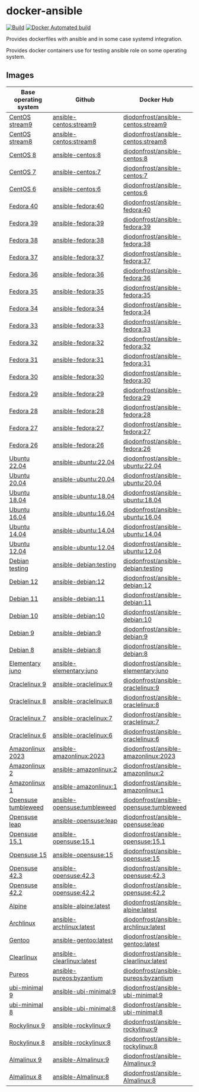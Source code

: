 # docker-ansible

[![Build](https://github.com/diodonfrost/docker-ansible/workflows/Build/badge.svg)](https://github.com/diodonfrost/docker-ansible/actions)
[![Docker Automated build](https://img.shields.io/docker/automated/diodonfrost/ansible-ubuntu.svg?maxAge=2592000)](https://hub.docker.com/r/diodonfrost/ansible-ubuntu/)

Provides dockerfiles with ansible and in some case systemd integration.

Provides docker containers use for testing ansible role on some operating system.

## Images

| Base operating system            | Github                          | Docker Hub                                  |
| -------------------------------- | ------------------------------- | ------------------------------------------- |
| [CentOS stream9][CentOS stream]  | [ansible-centos:stream9][]      | [diodonfrost/ansible-centos:stream9][]      |
| [CentOS stream8][CentOS stream]  | [ansible-centos:stream8][]      | [diodonfrost/ansible-centos:stream8][]      |
| [CentOS 8][CentOS]               | [ansible-centos:8][]            | [diodonfrost/ansible-centos:8][]            |
| [CentOS 7][CentOS]               | [ansible-centos:7][]            | [diodonfrost/ansible-centos:7][]            |
| [CentOS 6][CentOS]               | [ansible-centos:6][]            | [diodonfrost/ansible-centos:6][]            |
| [Fedora 40][Fedora]              | [ansible-fedora:40][]           | [diodonfrost/ansible-fedora:40][]           |
| [Fedora 39][Fedora]              | [ansible-fedora:39][]           | [diodonfrost/ansible-fedora:39][]           |
| [Fedora 38][Fedora]              | [ansible-fedora:38][]           | [diodonfrost/ansible-fedora:38][]           |
| [Fedora 37][Fedora]              | [ansible-fedora:37][]           | [diodonfrost/ansible-fedora:37][]           |
| [Fedora 36][Fedora]              | [ansible-fedora:36][]           | [diodonfrost/ansible-fedora:36][]           |
| [Fedora 35][Fedora]              | [ansible-fedora:35][]           | [diodonfrost/ansible-fedora:35][]           |
| [Fedora 34][Fedora]              | [ansible-fedora:34][]           | [diodonfrost/ansible-fedora:34][]           |
| [Fedora 33][Fedora]              | [ansible-fedora:33][]           | [diodonfrost/ansible-fedora:33][]           |
| [Fedora 32][Fedora]              | [ansible-fedora:32][]           | [diodonfrost/ansible-fedora:32][]           |
| [Fedora 31][Fedora]              | [ansible-fedora:31][]           | [diodonfrost/ansible-fedora:31][]           |
| [Fedora 30][Fedora]              | [ansible-fedora:30][]           | [diodonfrost/ansible-fedora:30][]           |
| [Fedora 29][Fedora]              | [ansible-fedora:29][]           | [diodonfrost/ansible-fedora:29][]           |
| [Fedora 28][Fedora]              | [ansible-fedora:28][]           | [diodonfrost/ansible-fedora:28][]           |
| [Fedora 27][Fedora]              | [ansible-fedora:27][]           | [diodonfrost/ansible-fedora:27][]           |
| [Fedora 26][Fedora]              | [ansible-fedora:26][]           | [diodonfrost/ansible-fedora:26][]           |
| [Ubuntu 22.04][Ubuntu]           | [ansible-ubuntu:22.04][]        | [diodonfrost/ansible-ubuntu:22.04][]        |
| [Ubuntu 20.04][Ubuntu]           | [ansible-ubuntu:20.04][]        | [diodonfrost/ansible-ubuntu:20.04][]        |
| [Ubuntu 18.04][Ubuntu]           | [ansible-ubuntu:18.04][]        | [diodonfrost/ansible-ubuntu:18.04][]        |
| [Ubuntu 16.04][Ubuntu]           | [ansible-ubuntu:16.04][]        | [diodonfrost/ansible-ubuntu:16.04][]        |
| [Ubuntu 14.04][Ubuntu]           | [ansible-ubuntu:14.04][]        | [diodonfrost/ansible-ubuntu:14.04][]        |
| [Ubuntu 12.04][Ubuntu]           | [ansible-ubuntu:12.04][]        | [diodonfrost/ansible-ubuntu:12.04][]        |
| [Debian testing][Debian]         | [ansible-debian:testing][]      | [diodonfrost/ansible-debian:testing][]      |
| [Debian 12][Debian]              | [ansible-debian:12][]           | [diodonfrost/ansible-debian:12][]           |
| [Debian 11][Debian]              | [ansible-debian:11][]           | [diodonfrost/ansible-debian:11][]           |
| [Debian 10][Debian]              | [ansible-debian:10][]           | [diodonfrost/ansible-debian:10][]           |
| [Debian 9][Debian]               | [ansible-debian:9][]            | [diodonfrost/ansible-debian:9][]            |
| [Debian 8][Debian]               | [ansible-debian:8][]            | [diodonfrost/ansible-debian:8][]            |
| [Elementary juno][Elementary]    | [ansible-elementary:juno][]     | [diodonfrost/ansible-elementary:juno][]     |
| [Oraclelinux 9][Oraclelinux]     | [ansible-oraclelinux:9][]       | [diodonfrost/ansible-oraclelinux:9][]       |
| [Oraclelinux 8][Oraclelinux]     | [ansible-oraclelinux:8][]       | [diodonfrost/ansible-oraclelinux:8][]       |
| [Oraclelinux 7][Oraclelinux]     | [ansible-oraclelinux:7][]       | [diodonfrost/ansible-oraclelinux:7][]       |
| [Oraclelinux 6][Oraclelinux]     | [ansible-oraclelinux:6][]       | [diodonfrost/ansible-oraclelinux:6][]       |
| [Amazonlinux 2023][Amazonlinux]  | [ansible-amazonlinux:2023][]    | [diodonfrost/ansible-amazonlinux:2023][]    |
| [Amazonlinux 2][Amazonlinux]     | [ansible-amazonlinux:2][]       | [diodonfrost/ansible-amazonlinux:2][]       |
| [Amazonlinux 1][Amazonlinux]     | [ansible-amazonlinux:1][]       | [diodonfrost/ansible-amazonlinux:1][]       |
| [Opensuse tumbleweed][Opensuse]  | [ansible-opensuse:tumbleweed][] | [diodonfrost/ansible-opensuse:tumbleweed][] |
| [Opensuse leap][Opensuse]        | [ansible-opensuse:leap][]       | [diodonfrost/ansible-opensuse:leap][]       |
| [Opensuse 15.1][Opensuse]        | [ansible-opensuse:15.1][]       | [diodonfrost/ansible-opensuse:15.1][]       |
| [Opensuse 15][Opensuse]          | [ansible-opensuse:15][]         | [diodonfrost/ansible-opensuse:15][]         |
| [Opensuse 42.3][Opensuse]        | [ansible-opensuse:42.3][]       | [diodonfrost/ansible-opensuse:42.3][]       |
| [Opensuse 42.2][Opensuse]        | [ansible-opensuse:42.2][]       | [diodonfrost/ansible-opensuse:42.2][]       |
| [Alpine][Alpine]                 | [ansible-alpine:latest][]       | [diodonfrost/ansible-alpine:latest][]       |
| [Archlinux][Archlinux]           | [ansible-archlinux:latest][]    | [diodonfrost/ansible-archlinux:latest][]    |
| [Gentoo][Gentoo]                 | [ansible-gentoo:latest][]       | [diodonfrost/ansible-gentoo:latest][]       |
| [Clearlinux][Clearlinux]         | [ansible-clearlinux:latest][]   | [diodonfrost/ansible-clearlinux:latest][]   |
| [Pureos][Pureos]                 | [ansible-pureos:byzantium][]    | [diodonfrost/ansible-pureos:byzantium][]    |
| [ubi-minimal 9][ubi-minimal]     | [ansible-ubi-minimal:9][]       | [diodonfrost/ansible-ubi-minimal:9][]       |
| [ubi-minimal 8][ubi-minimal]     | [ansible-ubi-minimal:8][]       | [diodonfrost/ansible-ubi-minimal:8][]       |
| [Rockylinux 9][Rockylinux]       | [ansible-rockylinux:9][]        | [diodonfrost/ansible-rockylinux:9][]        |
| [Rockylinux 8][Rockylinux]       | [ansible-rockylinux:8][]        | [diodonfrost/ansible-rockylinux:8][]        |
| [Almalinux 9][Almalinux]         | [ansible-Almalinux:9][]         | [diodonfrost/ansible-Almalinux:9][]         |
| [Almalinux 8][Almalinux]         | [ansible-Almalinux:8][]         | [diodonfrost/ansible-Almalinux:8][]         |

[CentOS stream]: https://quay.io/repository/centos/centos
[Centos]: https://hub.docker.com/_/centos/
[Fedora]: https://hub.docker.com/_/fedora/
[Ubuntu]: https://hub.docker.com/_/ubuntu/
[Debian]: https://hub.docker.com/_/debian/
[Elementary]: https://hub.docker.com/r/elementary/docker
[Oraclelinux]: https://hub.docker.com/_/oraclelinux/
[Amazonlinux]: https://hub.docker.com/_/amazonlinux/
[Opensuse]: https://hub.docker.com/_/opensuse/
[Alpine]: https://hub.docker.com/_/alpine
[Archlinux]: https://hub.docker.com/r/base/archlinux/
[Gentoo]: https://hub.docker.com/r/gentoo/stage3-amd64/
[Clearlinux]: https://hub.docker.com/_/clearlinux
[Pureos]: https://hub.docker.com/u/pureos
[ubi-minimal]: https://catalog.redhat.com/software/containers/ubi8/ubi-minimal/5c359a62bed8bd75a2c3fba8
[Rockylinux]: https://hub.docker.com/r/rockylinux/rockylinux
[Almalinux]: https://hub.docker.com/_/almalinux

[ansible-centos:stream9]: https://github.com/diodonfrost/docker-ansible/blob/master/centos-ansible/Dockerfile.centos-stream9
[ansible-centos:stream8]: https://github.com/diodonfrost/docker-ansible/blob/master/centos-ansible/Dockerfile.centos-stream8
[ansible-centos:8]: https://github.com/diodonfrost/docker-ansible/blob/master/centos-ansible/Dockerfile.centos-8
[ansible-centos:7]: https://github.com/diodonfrost/docker-ansible/blob/master/centos-ansible/Dockerfile.centos-7
[ansible-centos:6]: https://github.com/diodonfrost/docker-ansible/blob/master/centos-ansible/Dockerfile.centos-6
[ansible-fedora:40]: https://github.com/diodonfrost/docker-ansible/blob/master/fedora-ansible/Dockerfile.fedora-40
[ansible-fedora:39]: https://github.com/diodonfrost/docker-ansible/blob/master/fedora-ansible/Dockerfile.fedora-39
[ansible-fedora:38]: https://github.com/diodonfrost/docker-ansible/blob/master/fedora-ansible/Dockerfile.fedora-38
[ansible-fedora:37]: https://github.com/diodonfrost/docker-ansible/blob/master/fedora-ansible/Dockerfile.fedora-37
[ansible-fedora:36]: https://github.com/diodonfrost/docker-ansible/blob/master/fedora-ansible/Dockerfile.fedora-36
[ansible-fedora:35]: https://github.com/diodonfrost/docker-ansible/blob/master/fedora-ansible/Dockerfile.fedora-35
[ansible-fedora:34]: https://github.com/diodonfrost/docker-ansible/blob/master/fedora-ansible/Dockerfile.fedora-34
[ansible-fedora:33]: https://github.com/diodonfrost/docker-ansible/blob/master/fedora-ansible/Dockerfile.fedora-33
[ansible-fedora:32]: https://github.com/diodonfrost/docker-ansible/blob/master/fedora-ansible/Dockerfile.fedora-32
[ansible-fedora:31]: https://github.com/diodonfrost/docker-ansible/blob/master/fedora-ansible/Dockerfile.fedora-31
[ansible-fedora:30]: https://github.com/diodonfrost/docker-ansible/blob/master/fedora-ansible/Dockerfile.fedora-30
[ansible-fedora:29]: https://github.com/diodonfrost/docker-ansible/blob/master/fedora-ansible/Dockerfile.fedora-29
[ansible-fedora:28]: https://github.com/diodonfrost/docker-ansible/blob/master/fedora-ansible/Dockerfile.fedora-28
[ansible-fedora:27]: https://github.com/diodonfrost/docker-ansible/blob/master/fedora-ansible/Dockerfile.fedora-27
[ansible-fedora:26]: https://github.com/diodonfrost/docker-ansible/blob/master/fedora-ansible/Dockerfile.fedora-28
[ansible-ubuntu:22.04]: https://github.com/diodonfrost/docker-ansible/blob/master/ubuntu-ansible/Dockerfile.ubuntu-22.04
[ansible-ubuntu:20.04]: https://github.com/diodonfrost/docker-ansible/blob/master/ubuntu-ansible/Dockerfile.ubuntu-20.04
[ansible-ubuntu:18.04]: https://github.com/diodonfrost/docker-ansible/blob/master/ubuntu-ansible/Dockerfile.ubuntu-18.04
[ansible-ubuntu:16.04]: https://github.com/diodonfrost/docker-ansible/blob/master/ubuntu-ansible/Dockerfile.ubuntu-16.04
[ansible-ubuntu:14.04]: https://github.com/diodonfrost/docker-ansible/blob/master/ubuntu-ansible/Dockerfile.ubuntu-14.04
[ansible-ubuntu:12.04]: https://github.com/diodonfrost/docker-ansible/blob/master/ubuntu-ansible/Dockerfile.ubuntu-12.04
[ansible-debian:testing]: https://github.com/diodonfrost/docker-ansible/blob/master/debian-ansible/Dockerfile.debian-testing
[ansible-debian:12]: https://github.com/diodonfrost/docker-ansible/blob/master/debian-ansible/Dockerfile.debian-12
[ansible-debian:11]: https://github.com/diodonfrost/docker-ansible/blob/master/debian-ansible/Dockerfile.debian-11
[ansible-debian:10]: https://github.com/diodonfrost/docker-ansible/blob/master/debian-ansible/Dockerfile.debian-10
[ansible-debian:9]: https://github.com/diodonfrost/docker-ansible/blob/master/debian-ansible/Dockerfile.debian-9
[ansible-debian:8]: https://github.com/diodonfrost/docker-ansible/blob/master/debian-ansible/Dockerfile.debian-8
[ansible-elementary:juno]: https://github.com/diodonfrost/docker-ansible/blob/master/elementary-ansible/Dockerfile.elementary-juno
[ansible-oraclelinux:9]: https://github.com/diodonfrost/docker-ansible/blob/master/oraclelinux-ansible/Dockerfile.oraclelinux-9
[ansible-oraclelinux:8]: https://github.com/diodonfrost/docker-ansible/blob/master/oraclelinux-ansible/Dockerfile.oraclelinux-8
[ansible-oraclelinux:7]: https://github.com/diodonfrost/docker-ansible/blob/master/oraclelinux-ansible/Dockerfile.oraclelinux-7
[ansible-oraclelinux:6]: https://github.com/diodonfrost/docker-ansible/blob/master/oraclelinux-ansible/Dockerfile.oraclelinux-6
[ansible-amazonlinux:2023]: https://github.com/diodonfrost/docker-ansible/blob/master/amazonlinux-ansible/Dockerfile.amazonlinux-2023
[ansible-amazonlinux:2]: https://github.com/diodonfrost/docker-ansible/blob/master/amazonlinux-ansible/Dockerfile.amazonlinux-2
[ansible-amazonlinux:1]: https://github.com/diodonfrost/docker-ansible/blob/master/amazonlinux-ansible/Dockerfile.amazonlinux-1
[ansible-opensuse:tumbleweed]: https://github.com/diodonfrost/docker-ansible/blob/master/opensuse-ansible/Dockerfile.opensuse-tumbleweed
[ansible-opensuse:leap]: https://github.com/diodonfrost/docker-ansible/blob/master/opensuse-ansible/Dockerfile.opensuse-leap
[ansible-opensuse:15.1]: https://github.com/diodonfrost/docker-ansible/blob/master/opensuse-ansible/Dockerfile.opensuse-15.1
[ansible-opensuse:15]: https://github.com/diodonfrost/docker-ansible/blob/master/opensuse-ansible/Dockerfile.opensuse-15
[ansible-opensuse:42.3]: https://github.com/diodonfrost/docker-ansible/blob/master/opensuse-ansible/Dockerfile.opensuse-42.3
[ansible-opensuse:42.2]: https://github.com/diodonfrost/docker-ansible/blob/master/opensuse-ansible/Dockerfile.opensuse-42.2
[ansible-alpine:latest]: https://github.com/diodonfrost/docker-ansible/blob/master/alpine-ansible/Dockerfile.alpine-latest
[ansible-archlinux:latest]: https://github.com/diodonfrost/docker-ansible/blob/master/archlinux-ansible/Dockerfile.archlinux-latest
[ansible-gentoo:latest]: https://github.com/diodonfrost/docker-ansible/blob/master/gentoo-ansible/Dockerfile.gentoo-latest
[ansible-clearlinux:latest]: https://github.com/diodonfrost/docker-ansible/blob/master/clearlinux-ansible/Dockerfile.clearlinux-latest
[ansible-pureos:byzantium]: https://github.com/diodonfrost/docker-ansible/blob/master/pureos-ansible/Dockerfile.pureos-byzantium
[ansible-ubi-minimal:9]: https://github.com/diodonfrost/docker-ansible/blob/master/ubi-minimal-ansible/Dockerfile.ubi-minimal-9
[ansible-ubi-minimal:8]: https://github.com/diodonfrost/docker-ansible/blob/master/ubi-minimal-ansible/Dockerfile.ubi-minimal-8
[ansible-rockylinux:9]: https://github.com/diodonfrost/docker-ansible/tree/master/rockylinux-ansible/Dockerfile.rockylinux-9
[ansible-rockylinux:8]: https://github.com/diodonfrost/docker-ansible/tree/master/rockylinux-ansible/Dockerfile.rockylinux-8
[ansible-almalinux:9]: https://github.com/diodonfrost/docker-ansible/tree/master/almalinux-ansible/Dockerfile.almalinux-9
[ansible-almalinux:8]: https://github.com/diodonfrost/docker-ansible/tree/master/almalinux-ansible/Dockerfile.almalinux-8

[diodonfrost/ansible-centos:stream9]: https://hub.docker.com/r/diodonfrost/ansible-centos
[diodonfrost/ansible-centos:stream8]: https://hub.docker.com/r/diodonfrost/ansible-centos
[diodonfrost/ansible-centos:8]: https://hub.docker.com/r/diodonfrost/ansible-centos
[diodonfrost/ansible-centos:7]: https://hub.docker.com/r/diodonfrost/ansible-centos
[diodonfrost/ansible-centos:6]: https://hub.docker.com/r/diodonfrost/ansible-centos
[diodonfrost/ansible-fedora:40]: https://hub.docker.com/r/diodonfrost/ansible-fedora
[diodonfrost/ansible-fedora:39]: https://hub.docker.com/r/diodonfrost/ansible-fedora
[diodonfrost/ansible-fedora:38]: https://hub.docker.com/r/diodonfrost/ansible-fedora
[diodonfrost/ansible-fedora:37]: https://hub.docker.com/r/diodonfrost/ansible-fedora
[diodonfrost/ansible-fedora:36]: https://hub.docker.com/r/diodonfrost/ansible-fedora
[diodonfrost/ansible-fedora:35]: https://hub.docker.com/r/diodonfrost/ansible-fedora
[diodonfrost/ansible-fedora:34]: https://hub.docker.com/r/diodonfrost/ansible-fedora
[diodonfrost/ansible-fedora:33]: https://hub.docker.com/r/diodonfrost/ansible-fedora
[diodonfrost/ansible-fedora:32]: https://hub.docker.com/r/diodonfrost/ansible-fedora
[diodonfrost/ansible-fedora:31]: https://hub.docker.com/r/diodonfrost/ansible-fedora
[diodonfrost/ansible-fedora:30]: https://hub.docker.com/r/diodonfrost/ansible-fedora
[diodonfrost/ansible-fedora:29]: https://hub.docker.com/r/diodonfrost/ansible-fedora
[diodonfrost/ansible-fedora:28]: https://hub.docker.com/r/diodonfrost/ansible-fedora
[diodonfrost/ansible-fedora:27]: https://hub.docker.com/r/diodonfrost/ansible-fedora
[diodonfrost/ansible-fedora:26]: https://hub.docker.com/r/diodonfrost/ansible-fedora
[diodonfrost/ansible-ubuntu:22.04]: https://hub.docker.com/r/diodonfrost/ansible-ubuntu
[diodonfrost/ansible-ubuntu:20.04]: https://hub.docker.com/r/diodonfrost/ansible-ubuntu
[diodonfrost/ansible-ubuntu:18.04]: https://hub.docker.com/r/diodonfrost/ansible-ubuntu
[diodonfrost/ansible-ubuntu:16.04]: https://hub.docker.com/r/diodonfrost/ansible-ubuntu
[diodonfrost/ansible-ubuntu:14.04]: https://hub.docker.com/r/diodonfrost/ansible-ubuntu
[diodonfrost/ansible-ubuntu:12.04]: https://hub.docker.com/r/diodonfrost/ansible-ubuntu
[diodonfrost/ansible-debian:testing]: https://hub.docker.com/r/diodonfrost/ansible-debian
[diodonfrost/ansible-debian:12]: https://hub.docker.com/r/diodonfrost/ansible-debian
[diodonfrost/ansible-debian:11]: https://hub.docker.com/r/diodonfrost/ansible-debian
[diodonfrost/ansible-debian:10]: https://hub.docker.com/r/diodonfrost/ansible-debian
[diodonfrost/ansible-debian:9]: https://hub.docker.com/r/diodonfrost/ansible-debian
[diodonfrost/ansible-debian:8]: https://hub.docker.com/r/diodonfrost/ansible-debian
[diodonfrost/ansible-elementary:juno]: https://hub.docker.com/r/diodonfrost/ansible-elementary
[diodonfrost/ansible-oraclelinux:9]: https://hub.docker.com/r/diodonfrost/ansible-oraclelinux
[diodonfrost/ansible-oraclelinux:8]: https://hub.docker.com/r/diodonfrost/ansible-oraclelinux
[diodonfrost/ansible-oraclelinux:7]: https://hub.docker.com/r/diodonfrost/ansible-oraclelinux
[diodonfrost/ansible-oraclelinux:6]: https://hub.docker.com/r/diodonfrost/ansible-oraclelinux
[diodonfrost/ansible-amazonlinux:2023]: https://hub.docker.com/r/diodonfrost/ansible-amazonlinux
[diodonfrost/ansible-amazonlinux:2]: https://hub.docker.com/r/diodonfrost/ansible-amazonlinux
[diodonfrost/ansible-amazonlinux:1]: https://hub.docker.com/r/diodonfrost/ansible-oraclelinux
[diodonfrost/ansible-opensuse:tumbleweed]: https://hub.docker.com/r/diodonfrost/ansible-opensuse
[diodonfrost/ansible-opensuse:leap]: https://hub.docker.com/r/diodonfrost/ansible-opensuse
[diodonfrost/ansible-opensuse:15.1]: https://hub.docker.com/r/diodonfrost/ansible-opensuse
[diodonfrost/ansible-opensuse:15]: https://hub.docker.com/r/diodonfrost/ansible-opensuse
[diodonfrost/ansible-opensuse:42.3]: https://hub.docker.com/r/diodonfrost/ansible-opensuse
[diodonfrost/ansible-opensuse:42.2]: https://hub.docker.com/r/diodonfrost/ansible-opensuse
[diodonfrost/ansible-alpine:latest]: https://hub.docker.com/r/diodonfrost/ansible-alpine
[diodonfrost/ansible-archlinux:latest]: https://hub.docker.com/r/diodonfrost/ansible-archlinux
[diodonfrost/ansible-gentoo:latest]: https://hub.docker.com/r/diodonfrost/ansible-gentoo
[diodonfrost/ansible-clearlinux:latest]: https://hub.docker.com/r/diodonfrost/ansible-clearlinux
[diodonfrost/ansible-pureos:byzantium]: https://hub.docker.com/r/diodonfrost/ansible-pureos
[diodonfrost/ansible-ubi-minimal:9]: https://hub.docker.com/r/diodonfrost/ansible-ubi-minimal
[diodonfrost/ansible-ubi-minimal:8]: https://hub.docker.com/r/diodonfrost/ansible-ubi-minimal
[diodonfrost/ansible-rockylinux:9]: https://hub.docker.com/r/diodonfrost/ansible-rockylinux
[diodonfrost/ansible-rockylinux:8]: https://hub.docker.com/r/diodonfrost/ansible-rockylinux
[diodonfrost/ansible-almalinux:9]: https://hub.docker.com/r/diodonfrost/ansible-almalinux
[diodonfrost/ansible-almalinux:8]: https://hub.docker.com/r/diodonfrost/ansible-almalinux
